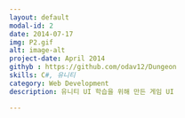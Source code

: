 ```yaml
---
layout: default
modal-id: 2
date: 2014-07-17
img: P2.gif
alt: image-alt
project-date: April 2014
githyb : https://github.com/odav12/Dungeon
skills: C#, 유니티
category: Web Development
description: 유니티 UI 학습을 위해 만든 게임 UI

---
```

